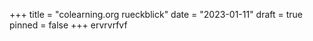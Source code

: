 +++
title = "colearning.org rueckblick"
date = "2023-01-11"
draft = true
pinned = false
+++
ervrvrfvf